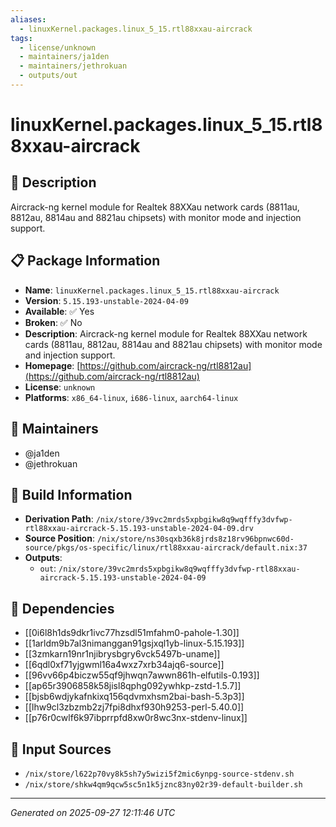 ```yaml
---
aliases:
  - linuxKernel.packages.linux_5_15.rtl88xxau-aircrack
tags:
  - license/unknown
  - maintainers/ja1den
  - maintainers/jethrokuan
  - outputs/out
---
```


# linuxKernel.packages.linux_5_15.rtl88xxau-aircrack

## 📝 Description

Aircrack-ng kernel module for Realtek 88XXau network cards
(8811au, 8812au, 8814au and 8821au chipsets) with monitor mode and injection support.

## 📋 Package Information

- **Name**: `linuxKernel.packages.linux_5_15.rtl88xxau-aircrack`
- **Version**: `5.15.193-unstable-2024-04-09`
- **Available**: ✅ Yes
- **Broken**: ✅ No
- **Description**: Aircrack-ng kernel module for Realtek 88XXau network cards
(8811au, 8812au, 8814au and 8821au chipsets) with monitor mode and injection support.
- **Homepage**: [https://github.com/aircrack-ng/rtl8812au](https://github.com/aircrack-ng/rtl8812au)
- **License**: `unknown`
- **Platforms**: `x86_64-linux`, `i686-linux`, `aarch64-linux`
## 👥 Maintainers

- @ja1den
- @jethrokuan


## 🔧 Build Information

- **Derivation Path**: `/nix/store/39vc2mrds5xpbgikw8q9wqfffy3dvfwp-rtl88xxau-aircrack-5.15.193-unstable-2024-04-09.drv`
- **Source Position**: `/nix/store/ns30sqxb36k8jrds8z18rv96bpnwc60d-source/pkgs/os-specific/linux/rtl88xxau-aircrack/default.nix:37`
- **Outputs**:
  - `out`:  `/nix/store/39vc2mrds5xpbgikw8q9wqfffy3dvfwp-rtl88xxau-aircrack-5.15.193-unstable-2024-04-09`

## 🔗 Dependencies

- [[0i6l8h1ds9dkr1ivc77hzsdl51mfahm0-pahole-1.30]]
- [[1arldm9b7al3nimanggan91gsjxql1yb-linux-5.15.193]]
- [[3zmkarn19nr1njibrysbgry6vck5497b-uname]]
- [[6qdl0xf71yjgwml16a4wxz7xrb34ajq6-source]]
- [[96vv66p4biczw55qf9jhwqn7awwn861h-elfutils-0.193]]
- [[ap65r3906858k58jisl8qphg092ywhkp-zstd-1.5.7]]
- [[bjsb6wdjykafnkixq156qdvmxhsm2bai-bash-5.3p3]]
- [[lhw9cl3zbzmb2zj7fpi8dhxf930h9253-perl-5.40.0]]
- [[p76r0cwlf6k97ibprrpfd8xw0r8wc3nx-stdenv-linux]]

## 📁 Input Sources

- `/nix/store/l622p70vy8k5sh7y5wizi5f2mic6ynpg-source-stdenv.sh`
- `/nix/store/shkw4qm9qcw5sc5n1k5jznc83ny02r39-default-builder.sh`

---
*Generated on 2025-09-27 12:11:46 UTC*
